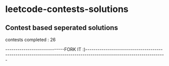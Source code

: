 # leetcode-contests-solutions

## Contest based seperated solutions

contests completed : 26

----------*----------*---------FORK IT :)----------*----------*------------*---------*----------*--------*---------*---------*----------*--------*---------*--------*-----
